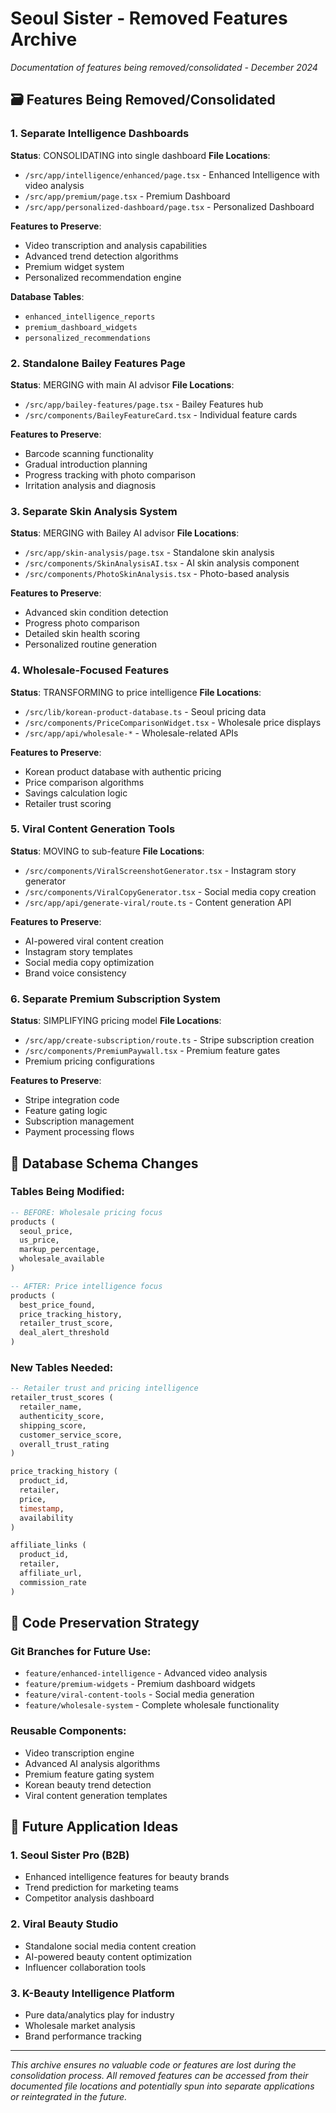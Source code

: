 # Seoul Sister - Removed Features Archive
*Documentation of features being removed/consolidated - December 2024*

## 🗃️ **Features Being Removed/Consolidated**

### **1. Separate Intelligence Dashboards**
**Status**: CONSOLIDATING into single dashboard
**File Locations**:
- `/src/app/intelligence/enhanced/page.tsx` - Enhanced Intelligence with video analysis
- `/src/app/premium/page.tsx` - Premium Dashboard
- `/src/app/personalized-dashboard/page.tsx` - Personalized Dashboard

**Features to Preserve**:
- Video transcription and analysis capabilities
- Advanced trend detection algorithms
- Premium widget system
- Personalized recommendation engine

**Database Tables**:
- `enhanced_intelligence_reports`
- `premium_dashboard_widgets`
- `personalized_recommendations`

### **2. Standalone Bailey Features Page**
**Status**: MERGING with main AI advisor
**File Locations**:
- `/src/app/bailey-features/page.tsx` - Bailey Features hub
- `/src/components/BaileyFeatureCard.tsx` - Individual feature cards

**Features to Preserve**:
- Barcode scanning functionality
- Gradual introduction planning
- Progress tracking with photo comparison
- Irritation analysis and diagnosis

### **3. Separate Skin Analysis System**
**Status**: MERGING with Bailey AI advisor
**File Locations**:
- `/src/app/skin-analysis/page.tsx` - Standalone skin analysis
- `/src/components/SkinAnalysisAI.tsx` - AI skin analysis component
- `/src/components/PhotoSkinAnalysis.tsx` - Photo-based analysis

**Features to Preserve**:
- Advanced skin condition detection
- Progress photo comparison
- Detailed skin health scoring
- Personalized routine generation

### **4. Wholesale-Focused Features**
**Status**: TRANSFORMING to price intelligence
**File Locations**:
- `/src/lib/korean-product-database.ts` - Seoul pricing data
- `/src/components/PriceComparisonWidget.tsx` - Wholesale price displays
- `/src/app/api/wholesale-*` - Wholesale-related APIs

**Features to Preserve**:
- Korean product database with authentic pricing
- Price comparison algorithms
- Savings calculation logic
- Retailer trust scoring

### **5. Viral Content Generation Tools**
**Status**: MOVING to sub-feature
**File Locations**:
- `/src/components/ViralScreenshotGenerator.tsx` - Instagram story generator
- `/src/components/ViralCopyGenerator.tsx` - Social media copy creation
- `/src/app/api/generate-viral/route.ts` - Content generation API

**Features to Preserve**:
- AI-powered viral content creation
- Instagram story templates
- Social media copy optimization
- Brand voice consistency

### **6. Separate Premium Subscription System**
**Status**: SIMPLIFYING pricing model
**File Locations**:
- `/src/app/create-subscription/route.ts` - Stripe subscription creation
- `/src/components/PremiumPaywall.tsx` - Premium feature gates
- Premium pricing configurations

**Features to Preserve**:
- Stripe integration code
- Feature gating logic
- Subscription management
- Payment processing flows

## 🔧 **Database Schema Changes**

### **Tables Being Modified**:
```sql
-- BEFORE: Wholesale pricing focus
products (
  seoul_price,
  us_price,
  markup_percentage,
  wholesale_available
)

-- AFTER: Price intelligence focus
products (
  best_price_found,
  price_tracking_history,
  retailer_trust_score,
  deal_alert_threshold
)
```

### **New Tables Needed**:
```sql
-- Retailer trust and pricing intelligence
retailer_trust_scores (
  retailer_name,
  authenticity_score,
  shipping_score,
  customer_service_score,
  overall_trust_rating
)

price_tracking_history (
  product_id,
  retailer,
  price,
  timestamp,
  availability
)

affiliate_links (
  product_id,
  retailer,
  affiliate_url,
  commission_rate
)
```

## 💾 **Code Preservation Strategy**

### **Git Branches for Future Use**:
- `feature/enhanced-intelligence` - Advanced video analysis
- `feature/premium-widgets` - Premium dashboard widgets
- `feature/viral-content-tools` - Social media generation
- `feature/wholesale-system` - Complete wholesale functionality

### **Reusable Components**:
- Video transcription engine
- Advanced AI analysis algorithms
- Premium feature gating system
- Korean beauty trend detection
- Viral content generation templates

## 🎯 **Future Application Ideas**

### **1. Seoul Sister Pro (B2B)**
- Enhanced intelligence features for beauty brands
- Trend prediction for marketing teams
- Competitor analysis dashboard

### **2. Viral Beauty Studio**
- Standalone social media content creation
- AI-powered beauty content optimization
- Influencer collaboration tools

### **3. K-Beauty Intelligence Platform**
- Pure data/analytics play for industry
- Wholesale market analysis
- Brand performance tracking

---

*This archive ensures no valuable code or features are lost during the consolidation process. All removed features can be accessed from their documented file locations and potentially spun into separate applications or reintegrated in the future.*